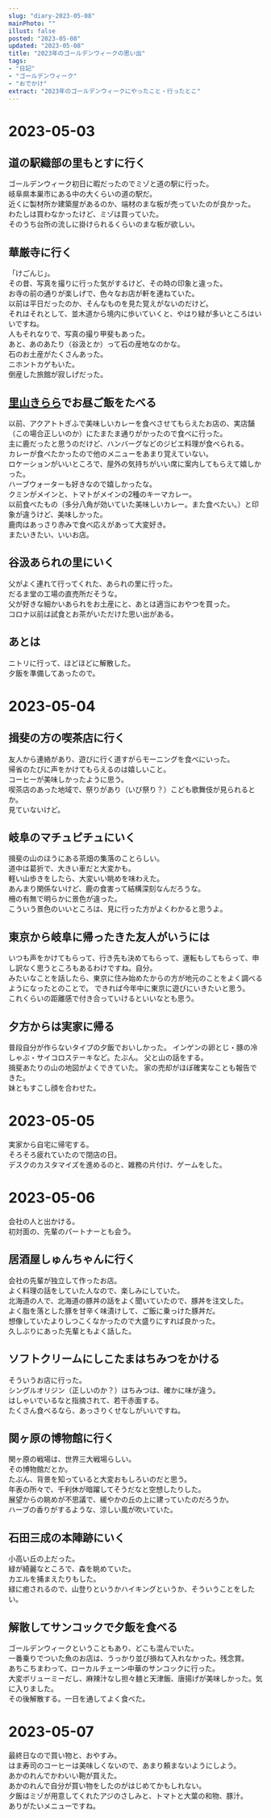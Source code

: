 ```yaml
---
slug: "diary-2023-05-08"
mainPhoto: ""
illust: false
posted: "2023-05-08"
updated: "2023-05-08"
title: "2023年のゴールデンウィークの思い出"
tags: 
- "日記"
- "ゴールデンウィーク"
- "おでかけ"
extract: "2023年のゴールデンウィークにやったこと・行ったとこ"
---
```

# 2023-05-03
## 道の駅織部の里もとすに行く
ゴールデンウィーク初日に暇だったのでミゾと道の駅に行った。  
岐阜県本巣市にある中の大くらいの道の駅だ。  
近くに製材所か建築屋があるのか、端材のまな板が売っていたのが良かった。  
わたしは買わなかったけど、ミゾは買っていた。  
そのうち台所の流しに掛けられるくらいのまな板が欲しい。
## 華厳寺に行く
「けごんじ」。  
その昔、写真を撮りに行った気がするけど、その時の印象と違った。  
お寺の前の通りが楽しげで、色々なお店が軒を連ねていた。  
以前は平日だったのか、そんなものを見た覚えがないのだけど。  
それはそれとして、並木道から境内に歩いていくと、やはり緑が多いところはいいですね。  
人もそれなりで、写真の撮り甲斐もあった。  
あと、あのあたり（谷汲とか）って石の産地なのかな。  
石のお土産がたくさんあった。  
ニホントカゲもいた。  
倒産した旅館が寂しげだった。  
## [里山きらら](https://www.satoyama-kisara.jp/)でお昼ご飯をたべる
以前、アクアトトぎふで美味しいカレーを食べさせてもらえたお店の、実店舗（この場合正しいのか）にたまたま通りがかったので食べに行った。  
主に鹿だったと思うのだけど、ハンバーグなどのジビエ料理が食べられる。  
カレーが食べたかったので他のメニューをあまり覚えていない。  
ロケーションがいいところで、屋外の気持ちがいい席に案内してもらえて嬉しかった。  
ハーブウォーターも好きなので嬉しかったな。  
クミンがメインと、トマトがメインの2種のキーマカレー。  
以前食べたもの（多分八角が効いていた美味しいカレー。また食べたい。）と印象が違うけど、美味しかった。  
鹿肉はあっさり赤みで食べ応えがあって大変好き。  
またいきたい、いいお店。  
## 谷汲あられの里にいく
父がよく連れて行ってくれた、あられの里に行った。  
だるま堂の工場の直売所だそうな。  
父が好きな細かいあられをお土産にと、あとは適当におやつを買った。  
コロナ以前は試食とお茶がいただけた思い出がある。  
## あとは
ニトリに行って、ほどほどに解散した。  
夕飯を準備してあったので。

# 2023-05-04
## 揖斐の方の喫茶店に行く
友人から連絡があり、遊びに行く道すがらモーニングを食べにいった。  
帰省のたびに声をかけてもらえるのは嬉しいこと。  
コーヒーが美味しかったように思う。  
喫茶店のあった地域で、祭りがあり（いび祭り？）こども歌舞伎が見られるとか。  
見ていないけど。  
## 岐阜のマチュピチュにいく
揖斐の山のほうにある茶畑の集落のことらしい。  
道中は葛折で、大きい車だと大変かも。  
軽い山歩きをしたら、大変いい眺めを味わえた。  
あんまり関係ないけど、鹿の食害って結構深刻なんだろうな。  
柵の有無で明らかに景色が違った。  
こういう景色のいいところは、見に行った方がよくわかると思うよ。
## 東京から岐阜に帰ったきた友人がいうには
いつも声をかけてもらって、行き先も決めてもらって、運転もしてもらって、申し訳なく思うところもあるわけですね。自分。  
みたいなことを話したら、東京に住み始めたからの方が地元のことをよく調べるようになったとのことで。 
できれば今年中に東京に遊びにいきたいと思う。  
これくらいの距離感で付き合っていけるといいなとも思う。  
## 夕方からは実家に帰る
普段自分が作らないタイプの夕飯でおいしかった。 
インゲンの卵とじ・豚の冷しゃぶ・サイコロステーキなど。たぶん。 
父と山の話をする。  
揖斐あたりの山の地図がよくできていた。 
家の売却がほぼ確実なことも報告できた。  
妹ともすこし顔を合わせた。

# 2023-05-05
実家から自宅に帰宅する。  
そろそろ疲れていたので閉店の日。  
デスクのカスタマイズを進めるのと、雑務の片付け、ゲームをした。

# 2023-05-06
会社の人と出かける。  
初対面の、先輩のパートナーとも会う。
## 居酒屋しゅんちゃんに行く
会社の先輩が独立して作ったお店。  
よく料理の話をしていた人なので、楽しみにしていた。  
北海道の人で、北海道の豚丼の話をよく聞いていたので、豚丼を注文した。  
よく脂を落とした豚を甘辛く味漬けして、ご飯に乗っけた豚丼だ。  
想像していたよりしつこくなかったので大盛りにすれば良かった。  
久しぶりにあった先輩ともよく話した。
## ソフトクリームにしこたまはちみつをかける
そういうお店に行った。  
シングルオリジン（正しいのか？）はちみつは、確かに味が違う。  
はしゃいでいるなと指摘されて、若干赤面する。  
たくさん食べるなら、あっさりくせなしがいいですね。
## 関ヶ原の博物館に行く
関ヶ原の戦場は、世界三大戦場らしい。  
その博物館だとか。  
たぶん、背景を知っていると大変おもしろいのだと思う。  
年表の所々で、千利休が暗躍してそうだなと空想したりした。  
展望からの眺めが不思議で、緩やかの丘の上に建っていたのだろうか。  
ハーブの香りがするような、涼しい風が吹いていた。
## 石田三成の本陣跡にいく
小高い丘の上だった。  
緑が綺麗なところで、森を眺めていた。  
カエルを捕まえたりもした。  
緑に癒されるので、山登りというかハイキングというか、そういうことをしたい。
## 解散してサンコックで夕飯を食べる
ゴールデンウィークということもあり、どこも混んでいた。  
一番乗りでついた魚のお店は、うっかり並び損ねて入れなかった。残念賞。  
あちこちまわって、ローカルチェーン中華のサンコックに行った。  
大変ボリューミーだし、麻辣汁なし担々麺と天津飯、唐揚げが美味しかった。気に入りました。  
その後解散する。一日を通してよく食べた。

# 2023-05-07
最終日なので買い物と、おやすみ。  
はま寿司のコーヒーは美味しくないので、あまり頼まないようにしよう。  
あかのれんでかわいい鞄が買えた。  
あかのれんで自分が買い物をしたのがはじめてかもしれない。  
夕飯はミゾが用意してくれたアジのさしみと、トマトと大葉の和物、豚汁。  
ありがたいメニューですね。




